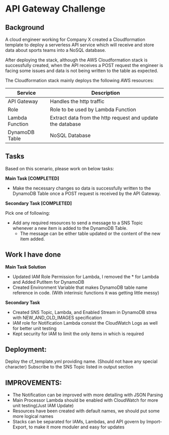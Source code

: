 # API Gateway Challenge

## Background
A cloud engineer working for Company X created a Cloudformation template to deploy a serverless API
service which will receive and store data about sports teams into a NoSQL database.

After deploying the stack, although the AWS Cloudformation stack is successfully created, when the API
receives a POST request the engineer is facing some issues and data is not being written to the table as
expected.

The Cloudformation stack mainly deploys the following AWS resources:

|Service        |Description|
|---------------|-----------|
|API Gateway    |Handles the http traffic|
|Role           |Role to be used by Lambda Function|
|Lambda Function|Extract data from the http request and update the database|
|DynamoDB Table |NoSQL Database|

## Tasks
Based on this scenario, please work on below tasks:

**Main Task  [COMPLETED]**
- Make the necessary changes so data is successfully written to the DynamoDB Table once a
POST request is received by the API Gateway.

**Secondary Task  [COMPLETED]**

Pick one of following:

- Add any required resources to send a message to a SNS Topic whenever a new item is added to
the DynamoDB Table.
    - The message can be either table updated or the content of the new item added.
## Work I have done
 **Main Task Solution**
 
 - Updated IAM Role Permission for Lambda, I removed the * for Lambda and Added PutItem for DynamoDB 
 - Created Environment Variable that makes DynamoDB table name reference in code. (With interinsic functions it was getting little messy) 
 
 **Secondary Task**
 - Created SNS Topic,  Lambda, and Enabled Stream in DynamoDB strea with NEW_AND_OLD_IMAGES specification 
 - IAM role for Notification Lambda consist the CloudWatch Logs as well for better unit testing 
 - Kept security for IAM to limit the only items in which is required 
 ## Deployment: 
 Deploy the cf_template.yml providing name. (Should not have any special character) 
 Subscribe to the SNS Topic listed in output section
 
 ## IMPROVEMENTS: 
- The Notification can be improved with more detailing with JSON Parsing
- Main Processor Lambda should be enabled with CloudWatch for more unit testing(Just IAM Update) 
- Resources have been created with default names, we should put some more logical names
- Stacks can be separated for IAMs, Lambdas, and API govern by Import-Export, to make it more moduler and easy for updates 

